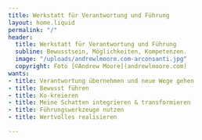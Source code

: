 ```yaml
---
title: Werkstatt für Verantwortung und Führung
layout: home.liquid
permalink: "/"
header:
  title: Werkstatt für Verantwortung und Führung
  subline: Bewusstsein, Möglichkeiten, Kompetenzen.
  image: "/uploads/andrewlmoore.com-arconsanti.jpg"
  copyright: Foto [©Andrew Moore](andrewlmoore.com)
wants:
- title: Verantwortung übernehmen und neue Wege gehen
- title: Bewusst führen
- title: Ko-kreieren
- title: Meine Schatten integrieren & transformieren
- title: Führungswerkzeuge nutzen
- title: Wertvolles realisieren

---
```

